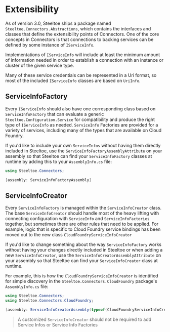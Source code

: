 # Extensibility

As of version 3.0, Steeltoe ships a package named `Steeltoe.Connectors.Abstractions`, which contains the interfaces and classes that define the extensibility points of Connectors. One of the core concepts in Connectors is that connections to backing services can be defined by some instance of `IServiceInfo`.

Implementations of `IServiceInfo` will include at least the minimum amount of information needed in order to establish a connection with an instance or cluster of the given service type.

Many of these service credentials can be represented in a Uri format, so most of the included `IServiceInfo` classes are based on `UriInfo`.

## ServiceInfoFactory

Every `IServiceInfo` should also have one corresponding class based on `ServiceInfoFactory` that can evaluate a generic `Steeltoe.Configuration.Service` for compatibility and produce the right type of `IServiceInfo` as needed. `ServiceInfo` Factories are provided for a variety of services, including many of the types that are available on Cloud Foundry.

If you'd like to include your own `ServiceInfos` without having them directly included in Steeltoe, use the `ServiceInfoFactoryAssemblyAttribute` on your assembly so that Steeltoe can find your `ServiceInfoFactory` classes at runtime by adding this to your `AssemblyInfo.cs` file:

```csharp
using Steeltoe.Connectors;

[assembly: ServiceInfoFactoryAssembly]
```

## ServiceInfoCreator

Every `ServiceInfoFactory` is managed within the `ServiceInfoCreator` class. The base `ServiceInfoCreator` should handle most of the heavy lifting with connecting configuration with `ServiceInfo` and `ServiceInfoFactories` together, but sometimes there are other rules that need to be applied. For example, logic that is specific to Cloud Foundry service bindings has been moved out to the new class `CloudFoundryServiceInfoCreator`

If you'd like to change something about the way `ServiceInfoFactory` works without having your changes directly included in Steeltoe or when adding a new `ServiceInfoCreator`, use the `ServiceInfoCreatorAssemblyAttribute` on your assembly so that Steeltoe can find your `ServiceInfoCreator` class at runtime.

For example, this is how the `CloudFoundryServiceInfoCreator` is identified for simple discovery in the `Steeltoe.Connectors.CloudFoundry` package's `AssemblyInfo.cs` file:

```csharp
using Steeltoe.Connectors;
using Steeltoe.Connectors.CloudFoundry;

[assembly: ServiceInfoCreatorAssembly(typeof(CloudFoundryServiceInfoCreator))]
```

>A customized `ServiceInfoCreator` should not be required to add Service Infos or Service Info Factories

